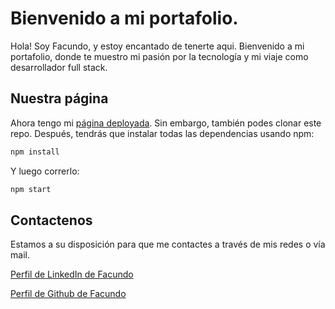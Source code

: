 # Bienvenido a mi portafolio.
Hola! Soy Facundo, y estoy encantado de tenerte aqui. Bienvenido a mi portafolio, donde te muestro mi pasión por la tecnología y mi viaje como desarrollador full stack.

## Nuestra página
Ahora tengo mi [página deployada](portfolio-nahuellescano.vercel.app "ir a portafolio"). Sin embargo, también podes clonar este repo. Después, tendrás que instalar todas las dependencias usando npm:

```bash
npm install
```

Y luego correrlo:

```bash
npm start
```

## Contactenos
Estamos a su disposición para que me contactes a través de mis redes o vía mail.

[Perfil de LinkedIn de Facundo](https://www.linkedin.com/in/facundo-aylan-582b52257/ "Perfil de LinkedIn")

[Perfil de Github de Facundo](https://github.com/FacundoAylan "Perfil de Github")
